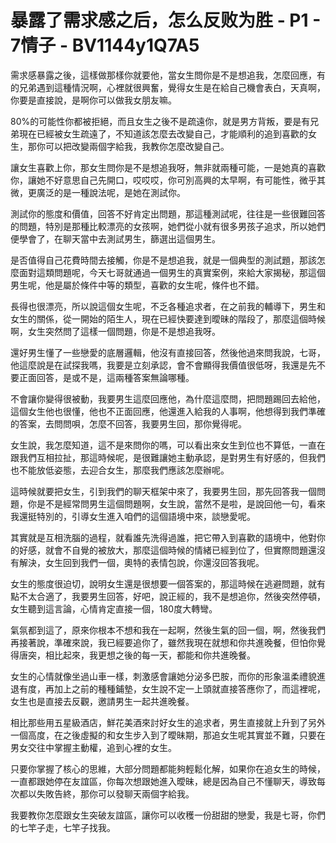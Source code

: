 # 暴露了需求感之后，怎么反败为胜 - P1 - 7情子 - BV1144y1Q7A5

需求感暴露之後，這樣做那樣你就要他，當女生問你是不是想追我，怎麼回應，有的兄弟遇到這種情況啊，心裡就很興奮，覺得女生是在給自己機會表白，天真啊，你要是直接說，是啊你可以做我女朋友嘛。

80%的可能性你都被拒絕，而且女生之後不是疏遠你，就是男方背叛，要是有兄弟現在已經被女生疏遠了，不知道該怎麼去改變自己，才能順利的追到喜歡的女生，那你可以把改變兩個字給我，我教你怎麼改變自己。

讓女生喜歡上你，那女生問你是不是想追我呀，無非就兩種可能，一是她真的喜歡你，讓她不好意思自己先開口，哎哎哎，你可別高興的太早啊，有可能性，微乎其微，更廣泛的是一種說法呢，是她在測試你。

測試你的態度和價值，回答不好肯定出問題，那這種測試呢，往往是一些很難回答的問題，特別是那種比較漂亮的女孩啊，她們從小就有很多男孩子追求，所以她們便學會了，在聊天當中去測試男生，篩選出這個男生。

是否值得自己花費時間去接觸，你是不是想追我，就是一個典型的測試題，那該怎麼面對這類問題呢，今天七哥就通過一個男生的真實案例，來給大家揭秘，那這個男生呢，他是屬於條件中等的類型，喜歡的女生呢，條件也不錯。

長得也很漂亮，所以說這個女生呢，不乏各種追求者，在之前我的輔導下，男生和女生的關係，從一開始的陌生人，現在已經快要達到曖昧的階段了，那麼這個時候啊，女生突然問了這樣一個問題，你是不是想追我呀。

還好男生懂了一些戀愛的底層邏輯，他沒有直接回答，然後他過來問我說，七哥，他這麼說是在試探我嗎，我要是立刻承認，會不會顯得我價值很低呀，我還是先不要正面回答，是或不是，這兩種答案無論哪種。

不會讓你變得很被動，我要男生這麼回應他，為什麼這麼問，把問題踢回去給他，這個女生他也很懂，他也不正面回應，他還進入給我的人事啊，他想得到我們準確的答案，去問問唄，怎麼不回答，我要男生回，那你覺得呢。

女生說，我怎麼知道，這不是來問你的嗎，可以看出來女生到位也不算低，一直在跟我們互相拉扯，那這時候呢，是很難讓她主動承認，是對男生有好感的，但我們也不能放低姿態，去迎合女生，那麼我們應該怎麼辦呢。

這時候就要把女生，引到我們的聊天框架中來了，我要男生回，那先回答我一個問題，你是不是經常問男生這個問題啊，女生說，當然不是啦，是說回他一句，看來我還挺特別的，引導女生進入咱們的這個語境中來，談戀愛呢。

其實就是互相洗腦的過程，就看誰先洗得過誰，把它帶入到喜歡的語境中，他對你的好感，就會不自覺的被放大，那麼這個時候的情緒已經到位了，但實際問題還沒有解決，女生回到我們一個，奧特的表情包說，你還沒回答我呢。

女生的態度很迫切，說明女生還是很想要一個答案的，那這時候在逃避問題，就有點不太合適了，我要男生回答，好吧，說正經的，我不是想追你，然後突然停頓，女生聽到這言論，心情肯定直接一個，180度大轉彎。

氣氛都到這了，原來你根本不想和我在一起啊，然後生氣的回一個，啊，然後我們再接著說，準確來說，我已經要追你了，雖然我現在就想和你共進晚餐，但怕你覺得唐突，相比起來，我更想之後的每一天，都能和你共進晚餐。

女生的心情就像坐過山車一樣，刺激感會讓她分泌多巴胺，而你的形象溫柔禮貌進退有度，再加上之前的種種鋪墊，女生說不定一上頭就直接答應你了，而這裡呢，女生也是直接去反觀，邀請男生一起共進晚餐。

相比那些用五星級酒店，鮮花美酒來討好女生的追求者，男生直接就上升到了另外一個高度，在之後虛擬的和女生步入到了曖昧期，那追女生呢其實並不難，只要在男女交往中掌握主動權，追到心裡的女生。

只要你掌握了核心的思維，大部分問題都能夠輕鬆化解，如果你在追女生的時候，一直都跟她停在友誼區，你每次想跟她進入曖昧，總是因為自己不懂聊天，導致每次都以失敗告終，那你可以發聊天兩個字給我。

我要教你怎麼跟女生突破友誼區，讓你可以收穫一份甜甜的戀愛，我是七哥，你們的七竿子走，七竿子找我。